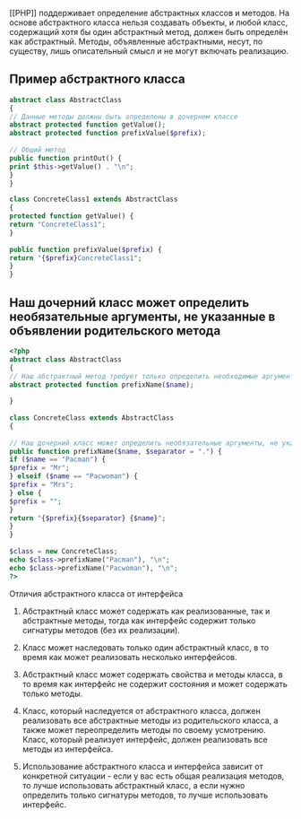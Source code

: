 [[РНР]] поддерживает определение абстрактных классов и методов. На основе абстрактного класса нельзя создавать объекты, и любой класс, содержащий хотя бы один абстрактный метод, должен быть определён как абстрактный. Методы, объявленные абстрактными, несут, по существу, лишь описательный смысл и не могут включать реализацию.

## Пример абстрактного класса

```php
abstract class AbstractClass  
{  
// Данные методы должны быть определены в дочернем классе  
abstract protected function getValue();  
abstract protected function prefixValue($prefix);  
  
// Общий метод  
public function printOut() {  
print $this->getValue() . "\n";  
}  
}

class ConcreteClass1 extends AbstractClass  
{  
protected function getValue() {  
return "ConcreteClass1";  
}  
  
public function prefixValue($prefix) {  
return "{$prefix}ConcreteClass1";  
}  
}
```

## Наш дочерний класс может определить необязательные аргументы, не указанные в объявлении родительского метода

```php
<?php  
abstract class AbstractClass  
{  
// Наш абстрактный метод требует только определить необходимые аргументы  
abstract protected function prefixName($name);  
  
}  
  
class ConcreteClass extends AbstractClass  
{  
  
// Наш дочерний класс может определить необязательные аргументы, не указанные в объявлении родительского метода  
public function prefixName($name, $separator = ".") {  
if ($name == "Pacman") {  
$prefix = "Mr";  
} elseif ($name == "Pacwoman") {  
$prefix = "Mrs";  
} else {  
$prefix = "";  
}  
return "{$prefix}{$separator} {$name}";  
}  
}  
  
$class = new ConcreteClass;  
echo $class->prefixName("Pacman"), "\n";  
echo $class->prefixName("Pacwoman"), "\n";  
?>
```
Отличия абстрактного класса от интерфейса

1. Абстрактный класс может содержать как реализованные, так и абстрактные методы, тогда как интерфейс содержит только сигнатуры методов (без их реализации).

2. Класс может наследовать только один абстрактный класс, в то время как может реализовать несколько интерфейсов.

3. Абстрактный класс может содержать свойства и методы класса, в то время как интерфейс не содержит состояния и может содержать только методы.

4. Класс, который наследуется от абстрактного класса, должен реализовать все абстрактные методы из родительского класса, а также может переопределить методы по своему усмотрению. Класс, который реализует интерфейс, должен реализовать все методы из интерфейса.

5. Использование абстрактного класса и интерфейса зависит от конкретной ситуации - если у вас есть общая реализация методов, то лучше использовать абстрактный класс, а если нужно определить только сигнатуры методов, то лучше использовать интерфейс.
